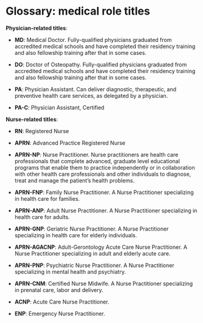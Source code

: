 # Glossary: medical role titles

**Physician-related titles**:

* **MD**: Medical Doctor. Fully-qualified physicians graduated from accredited medical schools and have completed their residency training and also fellowship training after that in some cases.

* **DO**: Doctor of Osteopathy. Fully-qualified physicians graduated from accredited medical schools and have completed their residency training and also fellowship training after that in some cases.

* **PA**: Physician Assistant. Can deliver diagnostic, therapeutic, and preventive health care services, as delegated by a physician.

* **PA-C**: Physician Assistant, Certified

**Nurse-related titles**:

* **RN**: Registered Nurse

* **APRN**: Advanced Practice Registered Nurse

* **APRN-NP**: Nurse Practitioner. Nurse practitioners are health care professionals that complete advanced, graduate level educational programs that enable them to practice independently or in collaboration with other health care professionals and other individuals to diagnose, treat and manage the patient’s health problems.

* **APRN-FNP**: Family Nurse Practitioner. A Nurse Practitioner specializing in health care for families.

* **APRN-ANP**: Adult Nurse Practitioner. A Nurse Practitioner specializing in health care for adults.

* **APRN-GNP**: Geriatric Nurse Practitioner. A Nurse Practitioner specializing in health care for elderly individuals.

* **APRN-AGACNP**: Adult-Gerontology Acute Care Nurse Practitioner. A Nurse Practitioner specializing in adult and elderly acute care.

* **APRN-PNP**: Psychiatric Nurse Practitioner. A Nurse Practitioner specializing in mental health and psychiatry.

* **APRN-CNM**: Certified Nurse Midwife. A Nurse Practitioner specializing in prenatal care, labor and delivery.

* **ACNP**: Acute Care Nurse Practitioner.

* **ENP**: Emergency Nurse Practitioner.
